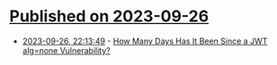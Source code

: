 # [Published on 2023-09-26](index.md)

* [2023-09-26, 22:13:49](https://lobste.rs/s/ctfk0v/how_many_days_has_it_been_since_jwt_alg_none) - [How Many Days Has It Been Since a JWT alg=none Vulnerability?](https://www.howmanydayssinceajwtalgnonevuln.com/)
